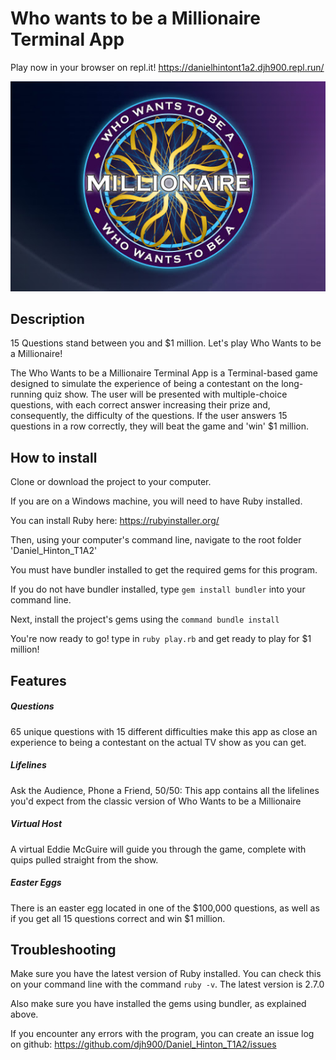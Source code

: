 # Who wants to be a Millionaire Terminal App
Play now in your browser on repl.it! https://danielhintont1a2.djh900.repl.run/

![wwtbam_logo](./img/logo-large.jpg)
## Description
15 Questions stand between you and $1 million. Let's play Who Wants to be a Millionaire!

The Who Wants to be a Millionaire Terminal App is a Terminal-based game designed to simulate the experience of being a contestant on the long-running quiz show. The user will be presented with multiple-choice questions, with each correct answer increasing their prize and, consequently, the difficulty of the questions. If the user answers 15 questions in a row correctly, they will beat the game and 'win' $1 million.

## How to install
Clone or download the project to your computer.

If you are on a Windows machine, you will need to have Ruby installed.

You can install Ruby here: https://rubyinstaller.org/

Then, using your computer's command line, navigate to the root folder 'Daniel_Hinton_T1A2'

You must have bundler installed to get the required gems for this program.

If you do not have bundler installed, type `gem install bundler` into your command line.

Next, install the project's gems using the `command bundle install`

You're now ready to go! type in `ruby play.rb` and get ready to play for $1 million!

## Features
##### Questions
65 unique questions with 15 different difficulties make this app as close an experience to being a contestant on the actual TV show as you can get.
##### Lifelines
Ask the Audience, Phone a Friend, 50/50: This app contains all the lifelines you'd expect from the classic version of Who Wants to be a Millionaire
##### Virtual Host
A virtual Eddie McGuire will guide you through the game, complete with quips pulled straight from the show.
##### Easter Eggs
There is an easter egg located in one of the \$100,000 questions, as well as if you get all 15 questions correct and win $1 million.

## Troubleshooting
Make sure you have the latest version of Ruby installed. You can check this on your command line with the command `ruby -v`. The latest version is 2.7.0

Also make sure you have installed the gems using bundler, as explained above.

If you encounter any errors with the program, you can create an issue log on github: https://github.com/djh900/Daniel_Hinton_T1A2/issues